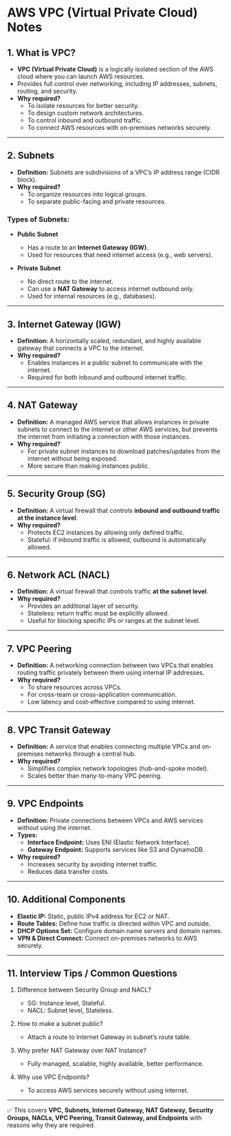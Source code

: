 # AWS VPC (Virtual Private Cloud) Notes

## 1. What is VPC?
- **VPC (Virtual Private Cloud)** is a logically isolated section of the AWS cloud where you can launch AWS resources.  
- Provides full control over networking, including IP addresses, subnets, routing, and security.  
- **Why required?**
  - To isolate resources for better security.  
  - To design custom network architectures.  
  - To control inbound and outbound traffic.  
  - To connect AWS resources with on-premises networks securely.  

---

## 2. Subnets
- **Definition:** Subnets are subdivisions of a VPC’s IP address range (CIDR block).  
- **Why required?**
  - To organize resources into logical groups.  
  - To separate public-facing and private resources.  

### Types of Subnets:
- **Public Subnet**  
  - Has a route to an **Internet Gateway (IGW)**.  
  - Used for resources that need internet access (e.g., web servers).  

- **Private Subnet**  
  - No direct route to the internet.  
  - Can use a **NAT Gateway** to access internet outbound only.  
  - Used for internal resources (e.g., databases).  

---

## 3. Internet Gateway (IGW)
- **Definition:** A horizontally scaled, redundant, and highly available gateway that connects a VPC to the internet.  
- **Why required?**
  - Enables instances in a public subnet to communicate with the internet.  
  - Required for both inbound and outbound internet traffic.  

---

## 4. NAT Gateway
- **Definition:** A managed AWS service that allows instances in private subnets to connect to the internet or other AWS services, but prevents the internet from initiating a connection with those instances.  
- **Why required?**
  - For private subnet instances to download patches/updates from the internet without being exposed.  
  - More secure than making instances public.  

---

## 5. Security Group (SG)
- **Definition:** A virtual firewall that controls **inbound and outbound traffic at the instance level**.  
- **Why required?**
  - Protects EC2 instances by allowing only defined traffic.  
  - Stateful: if inbound traffic is allowed, outbound is automatically allowed.  

---

## 6. Network ACL (NACL)
- **Definition:** A virtual firewall that controls traffic **at the subnet level**.  
- **Why required?**
  - Provides an additional layer of security.  
  - Stateless: return traffic must be explicitly allowed.  
  - Useful for blocking specific IPs or ranges at the subnet level.  

---

## 7. VPC Peering
- **Definition:** A networking connection between two VPCs that enables routing traffic privately between them using internal IP addresses.  
- **Why required?**
  - To share resources across VPCs.  
  - For cross-team or cross-application communication.  
  - Low latency and cost-effective compared to using internet.  

---

## 8. VPC Transit Gateway
- **Definition:** A service that enables connecting multiple VPCs and on-premises networks through a central hub.  
- **Why required?**
  - Simplifies complex network topologies (hub-and-spoke model).  
  - Scales better than many-to-many VPC peering.  

---

## 9. VPC Endpoints
- **Definition:** Private connections between VPCs and AWS services without using the internet.  
- **Types:**
  - **Interface Endpoint:** Uses ENI (Elastic Network Interface).  
  - **Gateway Endpoint:** Supports services like S3 and DynamoDB.  
- **Why required?**
  - Increases security by avoiding internet traffic.  
  - Reduces data transfer costs.  

---

## 10. Additional Components
- **Elastic IP:** Static, public IPv4 address for EC2 or NAT.  
- **Route Tables:** Define how traffic is directed within VPC and outside.  
- **DHCP Options Set:** Configure domain name servers and domain names.  
- **VPN & Direct Connect:** Connect on-premises networks to AWS securely.  

---

## 11. Interview Tips / Common Questions
1. Difference between Security Group and NACL?  
   - SG: Instance level, Stateful.  
   - NACL: Subnet level, Stateless.  

2. How to make a subnet public?  
   - Attach a route to Internet Gateway in subnet’s route table.  

3. Why prefer NAT Gateway over NAT Instance?  
   - Fully managed, scalable, highly available, better performance.  

4. Why use VPC Endpoints?  
   - To access AWS services securely without using internet.  

---

✅ This covers **VPC, Subnets, Internet Gateway, NAT Gateway, Security Groups, NACLs, VPC Peering, Transit Gateway, and Endpoints** with reasons why they are required.
